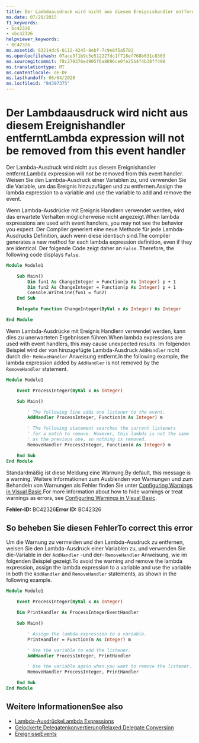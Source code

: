 ```yaml
---
title: Der Lambdaausdruck wird nicht aus diesem Ereignishandler entfernt
ms.date: 07/20/2015
f1_keywords:
- bc42326
- vbc42326
helpviewer_keywords:
- BC42326
ms.assetid: 63214dc6-0112-4245-8ebf-7c9e8f5a5782
ms.openlocfilehash: 07ace3f1b9c5e512227dc1f718ef768b631c8303
ms.sourcegitcommit: f8c270376ed905f6a8896ce0fe25b4f4b38ff498
ms.translationtype: MT
ms.contentlocale: de-DE
ms.lasthandoff: 06/04/2020
ms.locfileid: "84397375"
---
```

# <a name="lambda-expression-will-not-be-removed-from-this-event-handler"></a><span data-ttu-id="4c2ca-102">Der Lambdaausdruck wird nicht aus diesem Ereignishandler entfernt</span><span class="sxs-lookup"><span data-stu-id="4c2ca-102">Lambda expression will not be removed from this event handler</span></span>

<span data-ttu-id="4c2ca-103">Der Lambda-Ausdruck wird nicht aus diesem Ereignishandler entfernt.</span><span class="sxs-lookup"><span data-stu-id="4c2ca-103">Lambda expression will not be removed from this event handler.</span></span> <span data-ttu-id="4c2ca-104">Weisen Sie den Lambda-Ausdruck einer Variablen zu, und verwenden Sie die Variable, um das Ereignis hinzuzufügen und zu entfernen.</span><span class="sxs-lookup"><span data-stu-id="4c2ca-104">Assign the lambda expression to a variable and use the variable to add and remove the event.</span></span>

<span data-ttu-id="4c2ca-105">Wenn Lambda-Ausdrücke mit Ereignis Handlern verwendet werden, wird das erwartete Verhalten möglicherweise nicht angezeigt.</span><span class="sxs-lookup"><span data-stu-id="4c2ca-105">When lambda expressions are used with event handlers, you may not see the behavior you expect.</span></span> <span data-ttu-id="4c2ca-106">Der Compiler generiert eine neue Methode für jede Lambda-Ausdrucks Definition, auch wenn diese identisch sind.</span><span class="sxs-lookup"><span data-stu-id="4c2ca-106">The compiler generates a new method for each lambda expression definition, even if they are identical.</span></span> <span data-ttu-id="4c2ca-107">Der folgende Code zeigt daher an `False` .</span><span class="sxs-lookup"><span data-stu-id="4c2ca-107">Therefore, the following code displays `False`.</span></span>

```vb
Module Module1

    Sub Main()
        Dim fun1 As ChangeInteger = Function(p As Integer) p + 1
        Dim fun2 As ChangeInteger = Function(p As Integer) p + 1
        Console.WriteLine(fun1 = fun2)
    End Sub

    Delegate Function ChangeInteger(ByVal x As Integer) As Integer

End Module
```

<span data-ttu-id="4c2ca-108">Wenn Lambda-Ausdrücke mit Ereignis Handlern verwendet werden, kann dies zu unerwarteten Ergebnissen führen.</span><span class="sxs-lookup"><span data-stu-id="4c2ca-108">When lambda expressions are used with event handlers, this may cause unexpected results.</span></span> <span data-ttu-id="4c2ca-109">Im folgenden Beispiel wird der von hinzugefügte Lambda-Ausdruck `AddHandler` nicht durch die- `RemoveHandler` Anweisung entfernt.</span><span class="sxs-lookup"><span data-stu-id="4c2ca-109">In the following example, the lambda expression added by `AddHandler` is not removed by the `RemoveHandler` statement.</span></span>

```vb
Module Module1

    Event ProcessInteger(ByVal x As Integer)

    Sub Main()

        ' The following line adds one listener to the event.
        AddHandler ProcessInteger, Function(m As Integer) m

        ' The following statement searches the current listeners
        ' for a match to remove. However, this lambda is not the same
        ' as the previous one, so nothing is removed.
        RemoveHandler ProcessInteger, Function(m As Integer) m

    End Sub
End Module
```

<span data-ttu-id="4c2ca-110">Standardmäßig ist diese Meldung eine Warnung.</span><span class="sxs-lookup"><span data-stu-id="4c2ca-110">By default, this message is a warning.</span></span> <span data-ttu-id="4c2ca-111">Weitere Informationen zum Ausblenden von Warnungen und zum Behandeln von Warnungen als Fehler finden Sie unter [Configuring Warnings in Visual Basic](/visualstudio/ide/configuring-warnings-in-visual-basic).</span><span class="sxs-lookup"><span data-stu-id="4c2ca-111">For more information about how to hide warnings or treat warnings as errors, see [Configuring Warnings in Visual Basic](/visualstudio/ide/configuring-warnings-in-visual-basic).</span></span>

<span data-ttu-id="4c2ca-112">**Fehler-ID:** BC42326</span><span class="sxs-lookup"><span data-stu-id="4c2ca-112">**Error ID:** BC42326</span></span>

## <a name="to-correct-this-error"></a><span data-ttu-id="4c2ca-113">So beheben Sie diesen Fehler</span><span class="sxs-lookup"><span data-stu-id="4c2ca-113">To correct this error</span></span>

<span data-ttu-id="4c2ca-114">Um die Warnung zu vermeiden und den Lambda-Ausdruck zu entfernen, weisen Sie den Lambda-Ausdruck einer Variablen zu, und verwenden Sie die-Variable in der `AddHandler` -und der- `RemoveHandler` Anweisung, wie im folgenden Beispiel gezeigt.</span><span class="sxs-lookup"><span data-stu-id="4c2ca-114">To avoid the warning and remove the lambda expression, assign the lambda expression to a variable and use the variable in both the `AddHandler` and `RemoveHandler` statements, as shown in the following example.</span></span>

```vb
Module Module1

    Event ProcessInteger(ByVal x As Integer)

    Dim PrintHandler As ProcessIntegerEventHandler

    Sub Main()

        ' Assign the lambda expression to a variable.
        PrintHandler = Function(m As Integer) m

        ' Use the variable to add the listener.
        AddHandler ProcessInteger, PrintHandler

        ' Use the variable again when you want to remove the listener.
        RemoveHandler ProcessInteger, PrintHandler

    End Sub
End Module
```

## <a name="see-also"></a><span data-ttu-id="4c2ca-115">Weitere Informationen</span><span class="sxs-lookup"><span data-stu-id="4c2ca-115">See also</span></span>

- [<span data-ttu-id="4c2ca-116">Lambda-Ausdrücke</span><span class="sxs-lookup"><span data-stu-id="4c2ca-116">Lambda Expressions</span></span>](../../programming-guide/language-features/procedures/lambda-expressions.md)
- [<span data-ttu-id="4c2ca-117">Gelockerte Delegatenkonvertierung</span><span class="sxs-lookup"><span data-stu-id="4c2ca-117">Relaxed Delegate Conversion</span></span>](../../programming-guide/language-features/delegates/relaxed-delegate-conversion.md)
- [<span data-ttu-id="4c2ca-118">Ereignisse</span><span class="sxs-lookup"><span data-stu-id="4c2ca-118">Events</span></span>](../../programming-guide/language-features/events/index.md)
